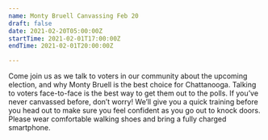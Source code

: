 ```yaml
---
name: Monty Bruell Canvassing Feb 20
draft: false
date: 2021-02-20T05:00:00Z
startTime: 2021-02-01T17:00:00Z
endTime: 2021-02-01T20:00:00Z

---
```

Come join us as we talk to voters in our community about the upcoming election, and why Monty Bruell is the best choice for Chattanooga. Talking to voters face-to-face is the best way to get them out to the polls. If you’ve never canvassed before, don’t worry! We’ll give you a quick training before you head out to make sure you feel confident as you go out to knock doors. Please wear comfortable walking shoes and bring a fully charged smartphone.
